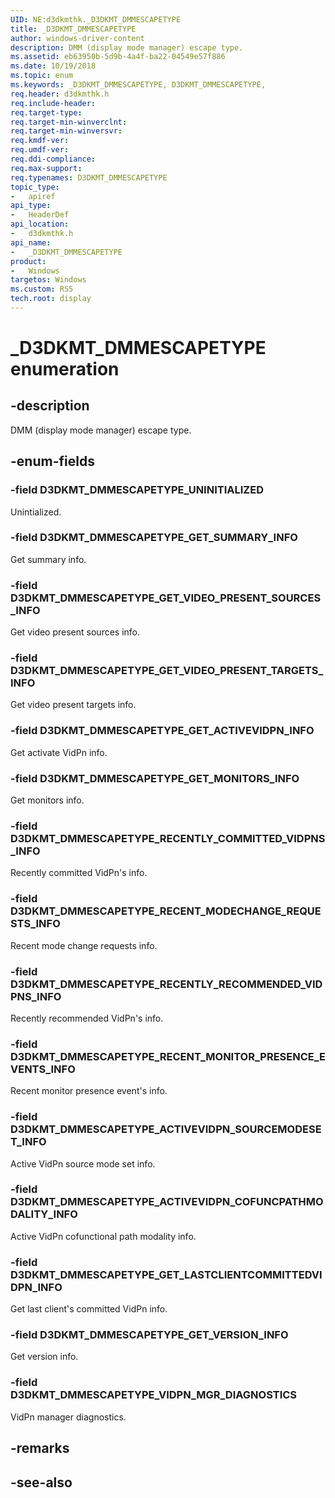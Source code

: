```yaml
---
UID: NE:d3dkmthk._D3DKMT_DMMESCAPETYPE
title: _D3DKMT_DMMESCAPETYPE
author: windows-driver-content
description: DMM (display mode manager) escape type.
ms.assetid: eb63950b-5d9b-4a4f-ba22-04549e57f886
ms.date: 10/19/2018
ms.topic: enum
ms.keywords: _D3DKMT_DMMESCAPETYPE, D3DKMT_DMMESCAPETYPE, 
req.header: d3dkmthk.h
req.include-header:
req.target-type:
req.target-min-winverclnt:
req.target-min-winversvr:
req.kmdf-ver:
req.umdf-ver:
req.ddi-compliance:
req.max-support:
req.typenames: D3DKMT_DMMESCAPETYPE
topic_type: 
-	apiref
api_type: 
-	HeaderDef
api_location: 
-	d3dkmthk.h
api_name: 
-	_D3DKMT_DMMESCAPETYPE
product:
-	Windows
targetos: Windows
ms.custom: RS5
tech.root: display
---
```


# _D3DKMT_DMMESCAPETYPE enumeration

## -description

DMM (display mode manager) escape type.

## -enum-fields

### -field D3DKMT_DMMESCAPETYPE_UNINITIALIZED 

Unintialized.

### -field D3DKMT_DMMESCAPETYPE_GET_SUMMARY_INFO 

Get summary info.

### -field D3DKMT_DMMESCAPETYPE_GET_VIDEO_PRESENT_SOURCES_INFO 

Get video present sources info.

### -field D3DKMT_DMMESCAPETYPE_GET_VIDEO_PRESENT_TARGETS_INFO 

Get video present targets info.

### -field D3DKMT_DMMESCAPETYPE_GET_ACTIVEVIDPN_INFO 

Get activate VidPn info.

### -field D3DKMT_DMMESCAPETYPE_GET_MONITORS_INFO 

Get monitors info.

### -field D3DKMT_DMMESCAPETYPE_RECENTLY_COMMITTED_VIDPNS_INFO 

Recently committed VidPn's info.

### -field D3DKMT_DMMESCAPETYPE_RECENT_MODECHANGE_REQUESTS_INFO 

Recent mode change requests info.

### -field D3DKMT_DMMESCAPETYPE_RECENTLY_RECOMMENDED_VIDPNS_INFO 

Recently recommended VidPn's info.

### -field D3DKMT_DMMESCAPETYPE_RECENT_MONITOR_PRESENCE_EVENTS_INFO 

Recent monitor presence event's info.

### -field D3DKMT_DMMESCAPETYPE_ACTIVEVIDPN_SOURCEMODESET_INFO 

Active VidPn source mode set info.

### -field D3DKMT_DMMESCAPETYPE_ACTIVEVIDPN_COFUNCPATHMODALITY_INFO 

Active VidPn cofunctional path modality info.

### -field D3DKMT_DMMESCAPETYPE_GET_LASTCLIENTCOMMITTEDVIDPN_INFO 

Get last client's committed VidPn info.

### -field D3DKMT_DMMESCAPETYPE_GET_VERSION_INFO 

Get version info.

### -field D3DKMT_DMMESCAPETYPE_VIDPN_MGR_DIAGNOSTICS 

VidPn manager diagnostics.

## -remarks

## -see-also

